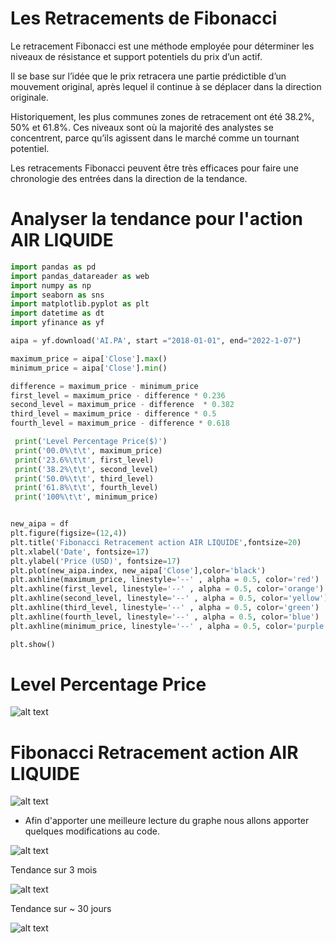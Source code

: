 # Les Retracements de Fibonacci

Le retracement Fibonacci est une méthode employée pour déterminer les niveaux de résistance et support potentiels du prix d’un actif. 

Il se base sur l’idée que le prix retracera une partie prédictible d’un mouvement original, après lequel il continue à se déplacer dans la direction originale.

Historiquement, les plus communes zones de retracement ont été 38.2%, 50% et 61.8%. Ces niveaux sont où la majorité des analystes se concentrent, parce qu’ils agissent dans le marché comme un tournant potentiel.

Les retracements Fibonacci peuvent être très efficaces pour faire une chronologie des entrées dans la direction de la tendance.


# Analyser la tendance pour l'action AIR LIQUIDE

```python
import pandas as pd
import pandas_datareader as web
import numpy as np
import seaborn as sns
import matplotlib.pyplot as plt
import datetime as dt
import yfinance as yf

aipa = yf.download('AI.PA', start ="2018-01-01", end="2022-1-07")

maximum_price = aipa['Close'].max()
minimum_price = aipa['Close'].min()

difference = maximum_price - minimum_price
first_level = maximum_price - difference * 0.236
second_level = maximum_price - difference  * 0.382
third_level = maximum_price - difference * 0.5
fourth_level = maximum_price - difference * 0.618

 print('Level Percentage Price($)')
 print('00.0%\t\t', maximum_price)
 print('23.6%\t\t', first_level)
 print('38.2%\t\t', second_level)
 print('50.0%\t\t', third_level)
 print('61.8%\t\t', fourth_level)
 print('100%\t\t', minimum_price) 


new_aipa = df
plt.figure(figsize=(12,4))
plt.title('Fibonacci Retracement action AIR LIQUIDE',fontsize=20)
plt.xlabel('Date', fontsize=17)
plt.ylabel('Price (USD)', fontsize=17)
plt.plot(new_aipa.index, new_aipa['Close'],color='black')
plt.axhline(maximum_price, linestyle='--' , alpha = 0.5, color='red')
plt.axhline(first_level, linestyle='--' , alpha = 0.5, color='orange')
plt.axhline(second_level, linestyle='--' , alpha = 0.5, color='yellow')
plt.axhline(third_level, linestyle='--' , alpha = 0.5, color='green')
plt.axhline(fourth_level, linestyle='--' , alpha = 0.5, color='blue')
plt.axhline(minimum_price, linestyle='--' , alpha = 0.5, color='purple')

plt.show()
```

# Level Percentage Price
![alt text](https://i.ibb.co/56sC1Qj/11.png)

# Fibonacci Retracement action AIR LIQUIDE
![alt text](https://i.ibb.co/nP0dh4D/12.png)

* Afin d'apporter une meilleure lecture du graphe nous allons apporter quelques modifications au code.


![alt text](https://i.ibb.co/rZdLgmY/1.png)


Tendance sur 3 mois

![alt text](https://www.zupimages.net/up/22/04/fq71.png)


Tendance sur ~ 30 jours

![alt text](https://www.zupimages.net/up/22/04/zr1d.png)



